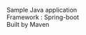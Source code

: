 Sample Java application                        
Framework : Spring-boot                           
Built by Maven
